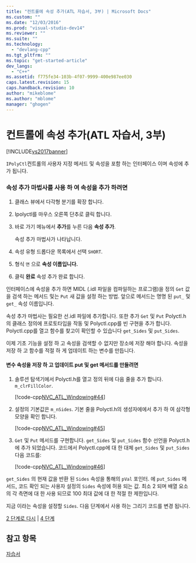 ```yaml
---
title: "컨트롤에 속성 추가(ATL 자습서, 3부) | Microsoft Docs"
ms.custom: ""
ms.date: "12/03/2016"
ms.prod: "visual-studio-dev14"
ms.reviewer: ""
ms.suite: ""
ms.technology: 
  - "devlang-cpp"
ms.tgt_pltfrm: ""
ms.topic: "get-started-article"
dev_langs: 
  - "C++"
ms.assetid: f775fe34-103b-4f07-9999-400e987ee030
caps.latest.revision: 15
caps.handback.revision: 10
author: "mikeblome"
ms.author: "mblome"
manager: "ghogen"
---
```

# 컨트롤에 속성 추가(ATL 자습서, 3부)
[!INCLUDE[vs2017banner](../assembler/inline/includes/vs2017banner.md)]

`IPolyCtl`컨트롤의 사용자 지정 메서드 및 속성을 포함 하는 인터페이스 이며 속성에 추가 됩니다.  
  
### 속성 추가 마법사를 사용 하 여 속성을 추가 하려면  
  
1.  클래스 뷰에서 다각형 분기를 확장 합니다.  
  
2.  Ipolyctl를 마우스 오른쪽 단추로 클릭 합니다.  
  
3.  바로 가기 메뉴에서  **추가**를 누른 다음  **속성 추가**.  
  
     속성 추가 마법사가 나타납니다.  
  
4.  속성 유형 드롭다운 목록에서 선택 `SHORT`.  
  
5.  형식  `면` 으로  **속성 이름입니다.**  
  
6.  클릭  **완료** 속성 추가 완료 합니다.  
  
 인터페이스에 속성을 추가 하면 MIDL \(.idl 파일을 컴파일하는 프로그램\)을 정의 `Get` 값을 검색 하는 메서드 및는 `Put` 새 값을 설정 하는 방법.  앞으로 메서드는 명명 된 `put_` 및 `get_` 속성 이름입니다.  
  
 속성 추가 마법사는 필요한 선.idl 파일에 추가합니다.  또한 추가 `Get` 및 `Put` Polyctl.h의 클래스 정의에 프로토타입을 작동 및 Polyctl.cpp를 빈 구현을 추가 합니다.  Polyctl.cpp를 열고 함수를 찾고이 확인할 수 있습니다 `get_Sides` 및 `put_Sides`.  
  
 이제 기초 기능을 설정 하 고 속성을 검색할 수 없지만 장소에 저장 해야 합니다.  속성을 저장 하 고 함수를 적절 하 게 업데이트 하는 변수를 만듭니다.  
  
#### 변수 속성을 저장 하 고 업데이트 put 및 get 메서드를 만들려면  
  
1.  솔루션 탐색기에서 Polyctl.h를 열고 정의 뒤에 다음 줄을 추가 합니다. `m_clrFillColor`.  
  
     [!code-cpp[NVC_ATL_Windowing#44](../atl/codesnippet/CPP/adding-a-property-to-the-control-atl-tutorial-part-3_1.h)]  
  
2.  설정의 기본값은 `m_nSides`.  기본 줄을 Polyctl.h의 생성자에에서 추가 하 여 삼각형 모양을 확인 합니다.  
  
     [!code-cpp[NVC_ATL_Windowing#45](../atl/codesnippet/CPP/adding-a-property-to-the-control-atl-tutorial-part-3_2.h)]  
  
3.  `Get` 및 `Put` 메서드를 구현합니다.  `get_Sides` 및 `put_Sides` 함수 선언을 Polyctl.h에 추가 되었습니다.  코드에서 Polyctl.cpp에 대 한 대체 `get_Sides` 및 `put_Sides` 다음 코드를:  
  
     [!code-cpp[NVC_ATL_Windowing#46](../atl/codesnippet/CPP/adding-a-property-to-the-control-atl-tutorial-part-3_3.cpp)]  
  
 `get_Sides` 의 현재 값을 반환 된 `Sides` 속성을 통해의 `pVal` 포인터.  에 `put_Sides` 메서드, 코드 확인 되는 사용자 설정의 `Sides` 속성에 허용 되는 값.  최소 2 되며 배열 요소의 각 측면에 대 한 사용 되므로 100 최대 값에 대 한 적절 한 제한입니다.  
  
 지금 이라는 속성을 설정할 `Sides`.  다음 단계에서 사용 하는 그리기 코드를 변경 됩니다.  
  
 [2 단계로 다시](../atl/adding-a-control-atl-tutorial-part-2.md) &#124; [4 단계](../atl/changing-the-drawing-code-atl-tutorial-part-4.md)  
  
## 참고 항목  
 [자습서](../atl/active-template-library-atl-tutorial.md)
